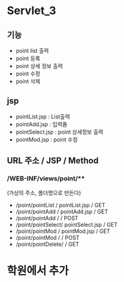 # Servlet_3
 
## 기능
- point list 출력
- point 등록
- point 상세 정보 출력
- point 수정
- point 삭제

## jsp 
- pointList.jsp		: List출력
- pointAdd.jsp		: 입력폼
- pointSelect.jsp	: point 상세정보 출력
- pointMod.jsp		: point 수정

## URL 주소			/	JSP				/ Method
### /WEB-INF/views/point/**
(가상의 주소, 폴더명으로 만든다)
- /point/pointList	/	pointList.jsp	/ GET
- /point/pointAdd	/	pointAdd.jsp	/ GET
- /point/pointAdd	/					/ POST
- /point/pointSelect/	pointSelect.jsp	/ GET
- /point/pointMod	/	pointMod.jsp	/ GET
- /point/pointMod	/					/ POST
- /point/pointDelete/					/ GET
 
# 학원에서 추가
 